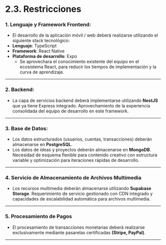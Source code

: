 # 2.3. Restricciones

### 1. **Lenguaje y Framework Frontend**:
   - El desarrollo de la aplicación móvil / web deberá realizarse utilizando el siguiente stack tecnológico:
- **Lenguaje**: TypeScript
- **Framework**: React Native
- **Plataforma de desarrollo**: Expo
   - Se aprovechara el conocimiento existente del equipo en el ecosistema React, para reducir los tiempos de implementación y la curva de aprendizaje. 

---
### 2. **Backend**:
   - La capa de servicios backend deberá implementarse utilizando **NestJS** que ya tiene Express integrado. Aprovechamiento de la experiencia consolidada del equipo de desarrollo en este framework.
---
### 3. **Base de Datos**:
   - Los datos estructurados (usuarios, cuentas, transacciones) deberán almacenarse en **PostgreSQL**.
   - Los datos de ideas y proyectos deberán almacenarse en **MongoDB**. Necesidad de esquema flexible para contenido creativo con estructura variable y optimización para iteraciones rápidas de desarrollo.
---
### 4. **Servicio de Almacenamiento de Archivos Multimedia**
   - Los recursos multimedia deberán almacenarse utilizando **Supabase Storage**. Requerimiento de servicio gestionado con CDN integrado y capacidades de escalabilidad automática para archivos multimedia.
---
### 5. **Procesamiento de Pagos**
   - El procesamiento de transacciones monetarias deberá realizarse exclusivamente mediante pasarelas certificadas **(Stripe, PayPal)**.
---
